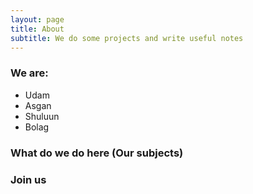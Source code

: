 ```yaml
---
layout: page
title: About
subtitle: We do some projects and write useful notes
---
```


### We are:

- Udam
- Asgan
- Shuluun
- Bolag

### What do we do here (Our subjects)

### Join us

